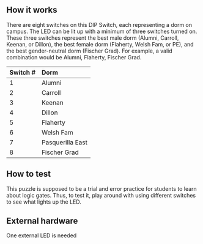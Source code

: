 <!---

This file is used to generate your project datasheet. Please fill in the information below and delete any unused
sections.

You can also include images in this folder and reference them in the markdown. Each image must be less than
512 kb in size, and the combined size of all images must be less than 1 MB.
-->

## How it works

There are eight switches on this DIP Switch, each representing a dorm on campus. The LED can be lit up with a minimum of three switches turned on. These three switches represent the best male dorm (Alumni, Carroll, Keenan, or Dillon), the best female dorm (Flaherty, Welsh Fam, or PE), and the best gender-neutral dorm (Fischer Grad). For example, a valid combination would be Alumni, Flaherty, Fischer Grad. 

| Switch # | Dorm |
| :- | :- |
| 1 | Alumni |
| 2 | Carroll |
| 3 | Keenan |
| 4 | Dillon |
| 5 | Flaherty |
| 6 | Welsh Fam |
| 7 | Pasquerilla East |
| 8 | Fischer Grad |



## How to test

This puzzle is supposed to be a trial and error practice for students to learn about logic gates. Thus, to test it, play around with using different switches to see what lights up the LED. 

## External hardware

One external LED is needed
